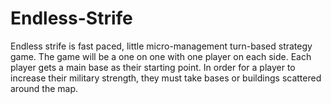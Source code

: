 # Endless-Strife

Endless strife is fast paced, little micro-management turn-based strategy game. The game will be a one on one with one player on each side. Each player gets a main base as their starting point. In order for a player to increase their military strength, they must take bases or buildings scattered around the map.
